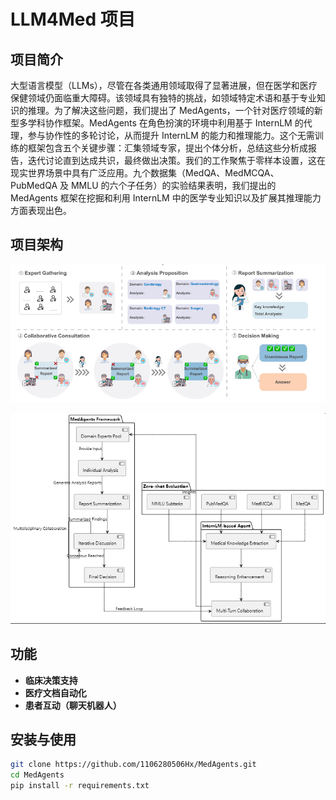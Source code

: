 # LLM4Med 项目


## 项目简介

大型语言模型（LLMs），尽管在各类通用领域取得了显著进展，但在医学和医疗保健领域仍面临重大障碍。该领域具有独特的挑战，如领域特定术语和基于专业知识的推理。为了解决这些问题，我们提出了 MedAgents，一个针对医疗领域的新型多学科协作框架。MedAgents 在角色扮演的环境中利用基于 InternLM 的代理，参与协作性的多轮讨论，从而提升 InternLM 的能力和推理能力。这个无需训练的框架包含五个关键步骤：汇集领域专家，提出个体分析，总结这些分析成报告，迭代讨论直到达成共识，最终做出决策。我们的工作聚焦于零样本设置，这在现实世界场景中具有广泛应用。九个数据集（MedQA、MedMCQA、PubMedQA 及 MMLU 的六个子任务）的实验结果表明，我们提出的 MedAgents 框架在挖掘和利用 InternLM 中的医学专业知识以及扩展其推理能力方面表现出色。

## 项目架构

![项目架构图](7.png)

![技术细节](11.png)

## 功能

- **临床决策支持**
- **医疗文档自动化**
- **患者互动（聊天机器人）**

## 安装与使用

```bash
git clone https://github.com/1106280506Hx/MedAgents.git
cd MedAgents
pip install -r requirements.txt
